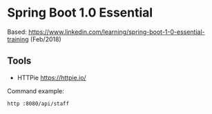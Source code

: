 # Spring Boot 1.0 Essential

Based: https://www.linkedin.com/learning/spring-boot-1-0-essential-training (Feb/2018)

## Tools

- HTTPie https://httpie.io/

Command example:

```shell
http :8080/api/staff
```

